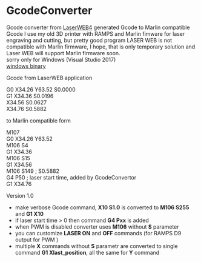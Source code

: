 # GcodeConverter
Gcode converter from [LaserWEB4](https://github.com/LaserWeb/LaserWeb4) generated Gcode to Marlin compatible Gcode
I use my old 3D printer with RAMPS and Marlin fimware for laser engraving and cutting, but pretty good program LASER WEB is not compatible with Marlin firmware, I hope, that is only temporary solution and Laser WEB will support Marlin firmware soon.  
sorry only for Windows (Visual Studio 2017)  
[windows binary](../master/gcodeconverter.exe)

Gcode from LaserWEB application
  
  G0 X34.26 Y63.52 S0.0000  
  G1 X34.36 S0.0196  
  X34.56 S0.0627  
  X34.76 S0.5882

to Marlin compatible form
  
  M107  
  G0 X34.26 Y63.52   
  M106 S4  
  G1 X34.36   
  M106 S15  
  G1 X34.56   
  M106 S149 ; S0.5882  
  G4 P50    ; laser start time, added by GcodeConvertor  
  G1 X34.76 

Version 1.0
  * make verbose Gcode command, **X10 S1.0** is converted to **M106 S255** and **G1 X10**
  * if laser start time > 0 then command **G4 Pxx** is added
  * when PWM is disabled converter uses  **M106** without **S** parameter
  * you can customize **LASER ON** and **OFF** commands (for RAMPS D9 output for PWM )
  * multiple **X** commands without **S** parametr are converted to single command **G1 Xlast_position**, all the same for **Y** command
